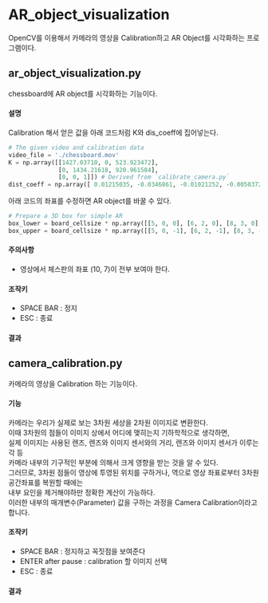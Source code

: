 # AR_object_visualization
OpenCV를 이용해서 카메라의 영상을 Calibration하고 AR Object를 시각화하는 프로그램이다.

## ar_object_visualization.py
chessboard에 AR object를 시각화하는 기능이다.

#### 설명
Calibration 해서 얻은 값을 아래 코드처럼 K와 dis_coeff에 집어넣는다.
```python
# The given video and calibration data
video_file = './chessboard.mov'
K = np.array([[1427.03710, 0, 523.923472],
              [0, 1434.21618, 920.961584],
              [0, 0, 1]]) # Derived from `calibrate_camera.py`
dist_coeff = np.array([ 0.01215035, -0.0346861, -0.01021252, -0.0050372, 0.03557859])
```
아래 코드의 좌표를 수정하면 AR object를 바꿀 수 있다.
```python
# Prepare a 3D box for simple AR
box_lower = board_cellsize * np.array([[5, 0, 0], [6, 2, 0], [8, 3, 0], [6, 4, 0], [5, 6, 0], [4, 4, 0], [2, 3, 0], [4, 2, 0]])
box_upper = board_cellsize * np.array([[5, 0, -1], [6, 2, -1], [8, 3, -1], [6, 4, -1], [5, 6, -1], [4, 4, -1], [2, 3, -1], [4, 2, -1]])
```

#### 주의사항
- 영상에서 체스판의 좌표 (10, 7)이 전부 보여야 한다.

#### 조작키
- SPACE BAR : 정지
- ESC : 종료

#### 결과


## camera_calibration.py
카메라의 영상을 Calibration 하는 기능이다.

#### 기능
카메라는 우리가 실제로 보는 3차원 세상을 2차원 이미지로 변환한다.  
이때 3차원의 점들이 이미지 상에서 어디에 맺히는지 기하학적으로 생각하면,  
실제 이미지는 사용된 렌즈, 렌즈와 이미지 센서와의 거리, 렌즈와 이미지 센서가 이루는 각 등  
카메라 내부의 기구적인 부분에 의해서 크게 영향을 받는 것을 알 수 있다.  
그러므로, 3차원 점들이 영상에 투영된 위치를 구하거나, 역으로 영상 좌표로부터 3차원 공간좌표를 복원할 때에는  
내부 요인을 제거해야하만 정확한 계산이 가능하다.  
이러한 내부의 매개변수(Parameter) 값을 구하는 과정을 Camera Calibration이라고 합니다.

#### 조작키
- SPACE BAR : 정지하고 꼭짓점을 보여준다
- ENTER after pause : calibration 할 이미지 선택
- ESC : 종료

#### 결과



